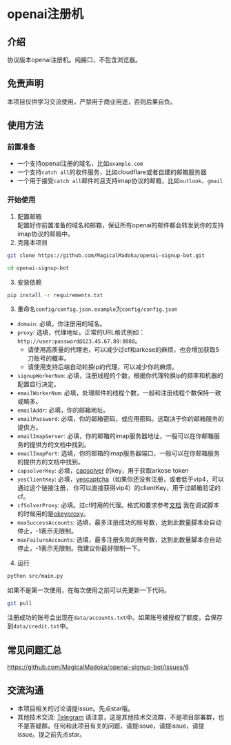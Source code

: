 # openai注册机

## 介绍

协议版本openai注册机。纯接口，不包含浏览器。

## 免责声明

本项目仅供学习交流使用，严禁用于商业用途，否则后果自负。

## 使用方法

### 前置准备

- 一个支持openai注册的域名，比如`example.com`
- 一个支持`catch all`的收件服务，比如cloudflare或者自建的邮箱服务器
- 一个用于接受`catch all`邮件的且支持imap协议的邮箱，比如`outlook`、`gmail`

### 开始使用

1. 配置邮箱  
   配置好你前置准备的域名和邮箱，保证所有openai的邮件都会转发到你的支持imap协议的邮箱中。
2. 克隆本项目

```bash
git clone https://github.com/MagicalMadoka/openai-signup-bot.git

cd openai-signup-bot
```

3. 安装依赖

```bash
pip install -r requirements.txt
```

3. 重命名`config/config.json.example`为`config/config.json`

- `domain`: 必填，你注册用的域名。
- `proxy`: 选填，代理地址。正常的URL格式例如：`http://user:password@123.45.67.89:8080`。
    - 请使用高质量的代理池，可以减少过cf和arkose的麻烦，也会增加获取5刀账号的概率。
    - 请使用支持后端自动轮换ip的代理，可以减少你的麻烦。
- `signupWorkerNum`: 必填，注册线程的个数，根据你代理轮换ip的频率和机器的配置自行决定。
- `emailWorkerNum`: 必填，处理邮件的线程个数，一般和注册线程个数保持一致或略多。
- `emailAddr`: 必填，你的邮箱地址。
- `emailPassword`: 必填，你的邮箱密码，或应用密码。这取决于你的邮箱服务的提供方。
- `emailImapServer`: 必填，你的邮箱的imap服务器地址，一般可以在你邮箱服务的提供方的文档中找到。
- `emailImapPort`: 选填，你的邮箱的imap服务器端口，一般可以在你邮箱服务的提供方的文档中找到。
- `capsolverKey`: 必填，[capsolver](https://dashboard.capsolver.com/passport/register?inviteCode=DcXKh_eA522p)
  的key，用于获取arkose token
- `yesClientKey`: 必填，[yescaptcha](https://yescaptcha.com/i/oFmkQz)（如果你还没有注册，或者低于vip4，可以通过这个链接注册，
  你可以直接获得vip4）的clientKey，用于过邮箱验证的cf。
- `cfSolverProxy`:
  必填。过cf时用的代理。格式和要求参考[文档](https://yescaptcha.atlassian.net/wiki/spaces/YESCAPTCHA/pages/86409217/CloudFlareTask+CloudFlare5)
  我在调试脚本的时候用的是[okeyproxy](https://www.okeyproxy.com?ref=y6lg9s)。
- `maxSuccessAccounts`: 选填，最多注册成功的账号数，达到此数量脚本会自动停止，-1表示无限制。
- `maxFailureAccounts`: 选填，最多注册失败的账号数，达到此数量脚本会自动停止，-1表示无限制。我建议你最好限制一下。

4. 运行

```bash
python src/main.py
```

如果不是第一次使用，在每次使用之前可以先更新一下代码。

```bash
git pull
```

注册成功的账号会出现在`data/accounts.txt`中。如果账号被授权了额度。会保存到`data/credit.txt`中。

## 常见问题汇总
https://github.com/MagicalMadoka/openai-signup-bot/issues/6

## 交流沟通

- 本项目相关的讨论请提issue。先点star哦。
- 其他技术交流: [Telegram](https://t.me/+shEEyNIEe55lN2Rl)
  请注意，这是其他技术交流群，不是项目部署群，也不是答疑群。任何和此项目有关的问题，请提issue，请提issue，请提issue。提之前先点star。

